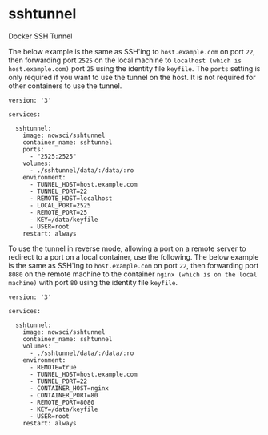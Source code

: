 # sshtunnel
Docker SSH Tunnel

The below example is the same as SSH'ing to `host.example.com` on port `22`, then forwarding port `2525` on the local machine to `localhost (which is host.example.com)` port `25` using the identity file `keyfile`. The `ports` setting is only required if you want to use the tunnel on the host. It is not required for other containers to use the tunnel.

```
version: '3'

services:

  sshtunnel:
    image: nowsci/sshtunnel
    container_name: sshtunnel
    ports:
      - "2525:2525"
    volumes:
      - ./sshtunnel/data/:/data/:ro
    environment:
      - TUNNEL_HOST=host.example.com
      - TUNNEL_PORT=22
      - REMOTE_HOST=localhost
      - LOCAL_PORT=2525
      - REMOTE_PORT=25
      - KEY=/data/keyfile
      - USER=root
    restart: always
```

To use the tunnel in reverse mode, allowing a port on a remote server to redirect to a port on a local container, use the following. The below example is the same as SSH'ing to `host.example.com` on port `22`, then forwarding port `8080` on the remote machine to the container `nginx (which is on the local machine)` with port `80` using the identity file `keyfile`.

```
version: '3'

services:

  sshtunnel:
    image: nowsci/sshtunnel
    container_name: sshtunnel
    volumes:
      - ./sshtunnel/data/:/data/:ro
    environment:
      - REMOTE=true
      - TUNNEL_HOST=host.example.com
      - TUNNEL_PORT=22
      - CONTAINER_HOST=nginx
      - CONTAINER_PORT=80
      - REMOTE_PORT=8080
      - KEY=/data/keyfile
      - USER=root
    restart: always
```
